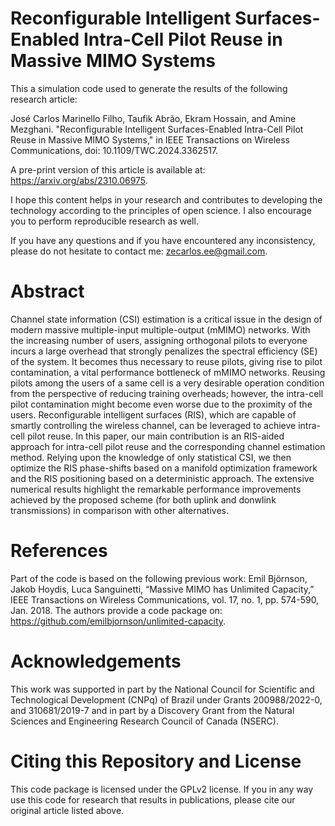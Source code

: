 # Reconfigurable Intelligent Surfaces-Enabled Intra-Cell Pilot Reuse in Massive MIMO Systems

This a simulation code used to generate the results of the following research article:

José Carlos Marinello Filho, Taufik Abrão, Ekram Hossain, and Amine Mezghani. "Reconfigurable Intelligent Surfaces-Enabled Intra-Cell Pilot Reuse in Massive MIMO Systems," in IEEE Transactions on Wireless Communications, doi: 10.1109/TWC.2024.3362517.

A pre-print version of this article is available at: https://arxiv.org/abs/2310.06975.

I hope this content helps in your research and contributes to developing the technology according to the principles of open science. I also encourage you to perform reproducible research as well.

If you have any questions and if you have encountered any inconsistency, please do not hesitate to contact me: zecarlos.ee@gmail.com.


# Abstract
Channel state information (CSI) estimation is a critical issue in the design of modern massive 
multiple-input multiple-output (mMIMO) networks. With the increasing number of users, assigning 
orthogonal pilots to everyone incurs a large overhead that strongly penalizes the spectral 
efficiency (SE) of the system. It becomes thus necessary to reuse pilots, giving rise to pilot 
contamination, a vital performance bottleneck of mMIMO networks. Reusing pilots among the users 
of a same cell is a very desirable operation condition from the perspective of reducing training 
overheads; however, the intra-cell pilot contamination might become even worse due to the proximity 
of the users. Reconfigurable intelligent surfaces (RIS), which are capable of smartly controlling 
the wireless channel, can be leveraged to achieve intra-cell pilot reuse. In this paper, our main 
contribution is an RIS-aided approach for intra-cell pilot reuse and the corresponding channel 
estimation method. Relying upon the knowledge of only statistical CSI, we then optimize the RIS 
phase-shifts based on a manifold optimization framework and the RIS positioning based on a 
deterministic approach. The extensive numerical results highlight the remarkable performance 
improvements achieved by the proposed scheme (for both uplink and donwlink transmissions) in 
comparison with other alternatives.

# References

Part of the code is based on the following previous work:
Emil Björnson, Jakob Hoydis, Luca Sanguinetti, “Massive MIMO has Unlimited Capacity,” IEEE Transactions on Wireless Communications, vol. 17, no. 1, pp. 574-590, Jan. 2018.
The authors provide a code package on: https://github.com/emilbjornson/unlimited-capacity.

# Acknowledgements

This work was supported in part by the National Council for Scientific and Technological Development (CNPq) of Brazil under Grants 200988/2022-0, and 310681/2019-7 and in part by a Discovery Grant from the Natural Sciences and Engineering Research Council of Canada (NSERC).

# Citing this Repository and License

This code package is licensed under the GPLv2 license. If you in any way use this code for research that results in publications, please cite our original article listed above.
